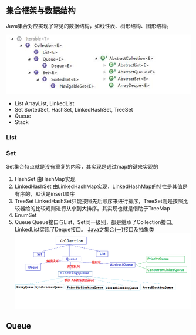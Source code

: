## 集合框架与数据结构
Java集合对应实现了常见的数据结构，如线性表、树形结构、图形结构。

![集合体系](./img/java-collections-interfaces.jpg) 
* List ArrayList, LinkedList
* Set SortedSet, HashSet, LinkedHashSet, TreeSet
* Queue
* Stack
### List

###  Set
Set集合特点就是没有重复的内容，其实现是通过map的键来实现的
1. HashSet 由HashMap实现
2. LinkedHashSet 由LinkedHashMap实现，LinkedHashMap的特性是其值是有序的，默认是insert顺序
3. TreeSet LinkedHashSet只能按照先后顺序来进行排序，TreeSet则是按照比较器给的比较规则进行从小到大排序。其实现也就是借助于TreeMap
4. EnumSet
3. Queue Queue接口与List、Set同一级别，都是继承了Collection接口。LinkedList实现了Deque接口。
[Java之集合(一)接口及抽象类](http://www.cnblogs.com/lighten/p/7278655.html)   
![java-queue](./img/java-queue.png) 

## Queue

